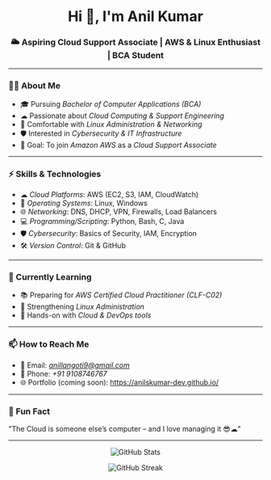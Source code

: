 <h1 align="center">Hi 👋, I'm Anil Kumar</h1>
<h3 align="center">🌥 Aspiring Cloud Support Associate | AWS & Linux Enthusiast | BCA Student</h3>

---

### 👨‍💻 About Me
- 🎓 Pursuing *Bachelor of Computer Applications (BCA)*  
- ☁ Passionate about *Cloud Computing & Support Engineering*  
- 🐧 Comfortable with *Linux Administration & Networking*  
- 🛡 Interested in *Cybersecurity & IT Infrastructure*  
- 🚀 Goal: To join *Amazon AWS* as a *Cloud Support Associate*  

---

### ⚡ Skills & Technologies
- ☁ *Cloud Platforms*: AWS (EC2, S3, IAM, CloudWatch)  
- 🐧 *Operating Systems*: Linux, Windows  
- 🌐 *Networking*: DNS, DHCP, VPN, Firewalls, Load Balancers  
- 💻 *Programming/Scripting*: Python, Bash, C, Java  
- 🛡 *Cybersecurity*: Basics of Security, IAM, Encryption  
- 🛠 *Version Control*: Git & GitHub  

---

### 📘 Currently Learning
- 📚 Preparing for *AWS Certified Cloud Practitioner (CLF-C02)*  
- 🐧 Strengthening *Linux Administration*  
- 🔧 Hands-on with *Cloud & DevOps tools*  

---

### 📫 How to Reach Me
- 📧 Email: *anillangoti9@gmail.com*  
- 📱 Phone: *+91 9108746767*  
- 🌐 Portfolio (coming soon): https://anilskumar-dev.github.io/

---

### 🌟 Fun Fact
"The Cloud is someone else’s computer – and I love managing it 😎☁"  

---

<p align="center">
  <img src="https://github-readme-stats.vercel.app/api?username=anilskumar-dev&show_icons=true&theme=tokyonight" alt="GitHub Stats" />
</p>

<p align="center">
  <img src="https://github-readme-streak-stats.herokuapp.com/?user=anilskumar-dev&theme=tokyonight" alt="GitHub Streak" />
</p>
